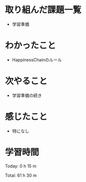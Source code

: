 # 取り組んだ課題一覧
- 学習準備

# わかったこと
- HappinessChainのルール
  
# 次やること
- 学習準備の続き
  
# 感じたこと
- 特になし
  
# 学習時間
Today: 0 h 15 m

Total: 61 h 30 m
